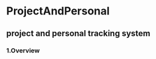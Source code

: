 # ProjectAndPersonal
<h2>project and personal tracking system</h2>

<h3>1.Overview</h3>
<img href="./1.png/>


